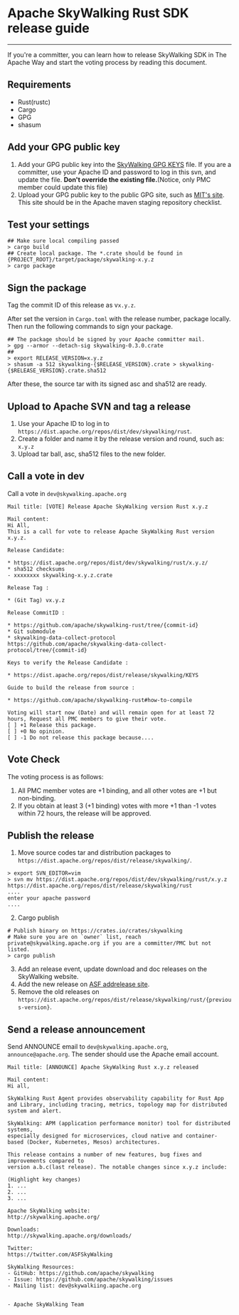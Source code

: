# Apache SkyWalking Rust SDK release guide
--------------------
If you're a committer, you can learn how to release SkyWalking SDK in The Apache Way and start the voting process by
reading this document.

## Requirements

- Rust(rustc)
- Cargo
- GPG
- shasum

## Add your GPG public key

1. Add your GPG public key into the [SkyWalking GPG KEYS](https://dist.apache.org/repos/dist/release/skywalking/KEYS)
   file. If you are a committer, use your Apache ID and password to log in this svn, and update the file. **Don't
   override the existing file.**(Notice, only PMC member could update this file)
2. Upload your GPG public key to the public GPG site, such as [MIT's site](http://pgp.mit.edu:11371/). This site should
   be in the Apache maven staging repository checklist.

## Test your settings

```shell
## Make sure local compiling passed
> cargo build
## Create local package. The *.crate should be found in {PROJECT_ROOT}/target/package/skywalking-x.y.z
> cargo package
```

## Sign the package

Tag the commit ID of this release as v`x.y.z`.

After set the version in `Cargo.toml` with the release number, package locally. Then run the following commands to sign
your package.

```shell
## The package should be signed by your Apache committer mail.
> gpg --armor --detach-sig skywalking-0.3.0.crate
## 
> export RELEASE_VERSION=x.y.z
> shasum -a 512 skywalking-{$RELEASE_VERSION}.crate > skywalking-{$RELEASE_VERSION}.crate.sha512
```

After these, the source tar with its signed asc and sha512 are ready.

## Upload to Apache SVN and tag a release

1. Use your Apache ID to log in to `https://dist.apache.org/repos/dist/dev/skywalking/rust`.
2. Create a folder and name it by the release version and round, such as: `x.y.z`
3. Upload tar ball, asc, sha512 files to the new folder.

## Call a vote in dev

Call a vote in `dev@skywalking.apache.org`

```
Mail title: [VOTE] Release Apache SkyWalking version Rust x.y.z

Mail content:
Hi All,
This is a call for vote to release Apache SkyWalking Rust version x.y.z.

Release Candidate:

* https://dist.apache.org/repos/dist/dev/skywalking/rust/x.y.z/
* sha512 checksums
- xxxxxxxx skywalking-x.y.z.crate

Release Tag :

* (Git Tag) vx.y.z

Release CommitID :

* https://github.com/apache/skywalking-rust/tree/{commit-id}
* Git submodule
* skywalking-data-collect-protocol
https://github.com/apache/skywalking-data-collect-protocol/tree/{commit-id}

Keys to verify the Release Candidate :

* https://dist.apache.org/repos/dist/release/skywalking/KEYS

Guide to build the release from source :

* https://github.com/apache/skywalking-rust#how-to-compile

Voting will start now (Date) and will remain open for at least 72
hours, Request all PMC members to give their vote.
[ ] +1 Release this package.
[ ] +0 No opinion.
[ ] -1 Do not release this package because....
```

## Vote Check

The voting process is as follows:

1. All PMC member votes are +1 binding, and all other votes are +1 but non-binding.
1. If you obtain at least 3 (+1 binding) votes with more +1 than -1 votes within 72 hours, the release will be approved.

## Publish the release

1. Move source codes tar and distribution packages to `https://dist.apache.org/repos/dist/release/skywalking/`.

```
> export SVN_EDITOR=vim
> svn mv https://dist.apache.org/repos/dist/dev/skywalking/rust/x.y.z https://dist.apache.org/repos/dist/release/skywalking/rust
....
enter your apache password
....
```

2. Cargo publish

```shell
# Publish binary on https://crates.io/crates/skywalking
# Make sure you are on `owner` list, reach private@skywalking.apache.org if you are a committer/PMC but not listed.
> cargo publish 
```

3. Add an release event, update download and doc releases on the SkyWalking website.
4. Add the new release on [ASF addrelease site](https://reporter.apache.org/addrelease.html?skywalking).
5. Remove the old releases on `https://dist.apache.org/repos/dist/release/skywalking/rust/{previous-version}`.

## Send a release announcement

Send ANNOUNCE email to `dev@skywalking.apache.org`, `announce@apache.org`. The sender should use the Apache email
account.

```
Mail title: [ANNOUNCE] Apache SkyWalking Rust x.y.z released

Mail content:
Hi all,

SkyWalking Rust Agent provides observability capability for Rust App and Library, including tracing, metrics, topology map for distributed system and alert.

SkyWalking: APM (application performance monitor) tool for distributed systems,
especially designed for microservices, cloud native and container-based (Docker, Kubernetes, Mesos) architectures.

This release contains a number of new features, bug fixes and improvements compared to
version a.b.c(last release). The notable changes since x.y.z include:

(Highlight key changes)
1. ...
2. ...
3. ...

Apache SkyWalking website:
http://skywalking.apache.org/

Downloads:
http://skywalking.apache.org/downloads/

Twitter:
https://twitter.com/ASFSkyWalking

SkyWalking Resources:
- GitHub: https://github.com/apache/skywalking
- Issue: https://github.com/apache/skywalking/issues
- Mailing list: dev@skywalkiing.apache.org


- Apache SkyWalking Team
```
